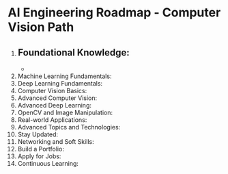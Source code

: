 # AI Engineering Roadmap - Computer Vision Path

1. Foundational Knowledge:
   -
   *
3. Machine Learning Fundamentals:
4. Deep Learning Fundamentals:
5. Computer Vision Basics:
6. Advanced Computer Vision:
7. Advanced Deep Learning:
8. OpenCV and Image Manipulation:
9. Real-world Applications:
10. Advanced Topics and Technologies:
11. Stay Updated:
12. Networking and Soft Skills:
13. Build a Portfolio:
14. Apply for Jobs:
15. Continuous Learning:

